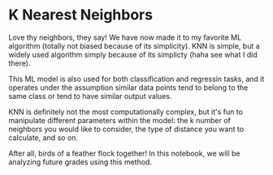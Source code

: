 # K Nearest Neighbors

Love thy neighbors, they say! We have now made it to my favorite ML algorithm (totally not biased because of its simplicity). KNN is simple, but a widely used algorithm simply because of its simplicty (haha see what I did there).

This ML model is also used for both classification and regressin tasks, and it operates under the assumption similar data points tend to belong to the same class or tend to have similar output values. 

KNN is definitely not the most computationally complex, but it's fun to manipulate different parameters within the model: the k number of neighbors you would like to consider, the type of distance you want to calculate, and so on.

After all, birds of a feather flock together! In this notebook, we will be analyzing future grades using this method.
